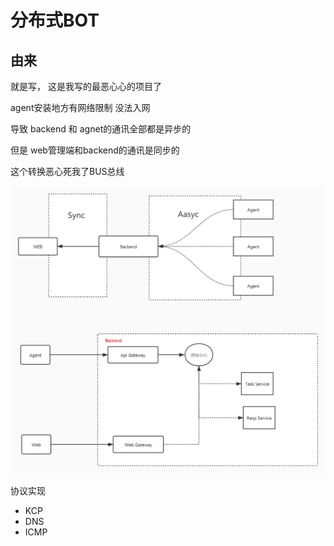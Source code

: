 # 分布式BOT

## 由来
就是写， 这是我写的最恶心心的项目了

agent安装地方有网络限制 没法入网

导致 backend 和 agnet的通讯全部都是异步的

但是 web管理端和backend的通讯是同步的

这个转换恶心死我了BUS总线

![](./s1.png)

协议实现
- KCP
- DNS
- ICMP 
